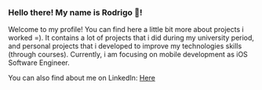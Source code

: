 ### Hello there! My name is Rodrigo 👋!

Welcome to my profile! You can find here a little bit more about projects i worked =). It contains a lot of projects that i did during my university period, and personal projects that i developed to improve my technologies skills (through courses). Currently, i am focusing on mobile development as iOS Software Engineer. 

You can also find about me on LinkedIn: [Here](https://www.linkedin.com/in/rodrigo-okido/)

<!--
**RodrigoOkido/RodrigoOkido** is a ✨ _special_ ✨ repository because its `README.md` (this file) appears on your GitHub profile.

Here are some ideas to get you started:

- 🔭 I’m currently working on ...
- 🌱 I’m currently learning ...
- 👯 I’m looking to collaborate on ...
- 🤔 I’m looking for help with ...
- 💬 Ask me about ...
- 📫 How to reach me: ...
- 😄 Pronouns: ...
- ⚡ Fun fact: ...
-->
